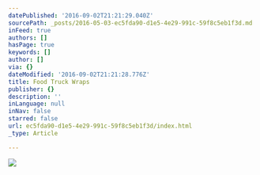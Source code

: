 ```yaml
---
datePublished: '2016-09-02T21:21:29.040Z'
sourcePath: _posts/2016-05-03-ec5fda90-d1e5-4e29-991c-59f8c5eb1f3d.md
inFeed: true
authors: []
hasPage: true
keywords: []
author: []
via: {}
dateModified: '2016-09-02T21:21:28.776Z'
title: Food Truck Wraps
publisher: {}
description: ''
inLanguage: null
inNav: false
starred: false
url: ec5fda90-d1e5-4e29-991c-59f8c5eb1f3d/index.html
_type: Article

---
```

![](https://the-grid-user-content.s3-us-west-2.amazonaws.com/2137475a-f841-4e7d-88d7-dd349cf7cfe8.jpg)